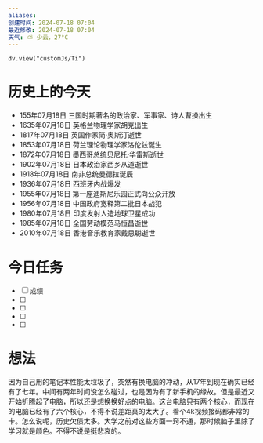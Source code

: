 ```yaml
---
aliases: 
创建时间: 2024-07-18 07:04
最近修改: 2024-07-18 07:04
天气: ⛅️ 少云，27°C 
---
```



```dataviewjs
dv.view("customJs/Ti")
```
#  历史上的今天
- 155年07月18日 三国时期著名的政治家、军事家、诗人曹操出生
- 1635年07月18日 英格兰物理学家胡克出生
- 1817年07月18日 英国作家简·奥斯汀逝世
- 1853年07月18日 荷兰理论物理学家洛伦兹诞生
- 1872年07月18日 墨西哥总统贝尼托·华雷斯逝世
- 1902年07月18日 日本政治家西乡从道逝世
- 1918年07月18日 南非总统曼德拉诞辰
- 1936年07月18日 西班牙内战爆发
- 1955年07月18日 第一座迪斯尼乐园正式向公众开放
- 1956年07月18日 中国政府宽释第二批日本战犯
- 1980年07月18日 印度发射人造地球卫星成功
- 1985年07月18日 全国劳动模范马恒昌逝世
- 2010年07月18日 香港音乐教育家戴思聪逝世

# 今日任务
- [ ]  成绩
- [ ] 
- [ ] 
- [ ] 
- [ ] 

#   想法

因为自己用的笔记本性能太垃圾了，突然有换电脑的冲动，从17年到现在确实已经有了七年。中间有两年时间没怎么碰过，也是因为有了新手机的缘故。但是最近又开始折腾起了电脑，所以还是想换换好点的电脑。这台电脑只有两个核心，而现在的电脑已经有了六个核心，不得不说差距真的太大了。看个4k视频接码都非常的卡。怎么说呢，历史欠债太多。大学之前对这些方面一窍不通，那时候脑子里除了学习就是颜色。不得不说是挺悲哀的。




























































































































































































































































































































































































































































































































































































































































































































































































































































































































































































































































































































































































































































































































































































































































































































































































































































































































































































































































































































































































































































































































































































































































































































































































































































































































































































































































































































































































































































































































































































































































































































































































































































































































































































































































































































































































































































































































































































































































































































































































































































































































































































































































































































































































































































































































































































































































































































































































































































































































































































































































































































































































































































































































































































































































































































































































































































































































































































































































































































































































































































































































































































































































































































































































































































































































































































































































































































































































































































































































































































































































































































































































































































































































































































































































































































































































































































































































































































































































































































































































































































































































































































































































































































































































































































































































































































































































































































































































































































































































































































































































































































































































































































































































































































































































































































































































































































































































































































































































































































































































































































































































































































































































































































































































































































































































































































































































































































































































































































































































































































































































































































































































































































































































































































































































































































































































































































































































































































































































































































































































































































































































































































































































































































































































































































































































































































































































































































































































































































































































































































































































































































































































































































































































































































































































































































































































































































































































































































































































































































































































































































































































































































































































































































































































































































































































































































































































































































































































































































































































































































































































































































































































































































































































































































































































































































































































































































































































































































































































































































































































































































































































































































































































































































































































































































































































































































































































































































































































































































































































































































































































































































































































































































































































































































































































































































































































































































































































































































































































































































































































































































































































































































































































































































































































































































































































































































































































































































































































































































































































































































































































































































































































































































































































































































































































































































































































































































































































































































































































































































































































































































































































































































































































































































































































































































































































































































































































































































































































































































































































































































































































































































































































































































































































































































































































































































































































































































































































































































































































































































































































































































































































































































































































































































































































































































































































































































































































































































































































































































































































































































































































































































































































































































































































































































































































































































































































































































































































































































































































































































































































































































































































































































































































































































































































































































































































































































































































































































































































































































































































































































































































































































































































































































































































































































































































































































































































































































































































































































































































































































































































































































































































































































































































































































































































































































































































































































































































































































































































































































































































































































































































































































































































































































































































































































































































































































































































































































































































































































































































































































































































































































































































































































































































































































































































































































































































































































































































































































































































































































































































































































































































































































































































































































































































































































































































































































































































































































































































































































































































































































































































































































































































































































































































































































































































































































































































































































































































































































































































































































































































































































































































































































































































































































































































































































































































































































































































































































































































































































































































































































































































































































































































































































































































































































































































































































































































































































































































































































































































































































































































































































































































































































































































































































































































































































































































































































































































































































































































































































































































































































































































































































































































































































































































































































































































































































































































































































































































































































































































































































































































































































































































































































































































































































































































































































































































































































































































































































































































































































































































































































































































































































































































































































































































































































































































































































































































































































































































































































































































































































































































































































































































































































































































































































































































































































































































































































































































































































































































































































































































































































































































































































































































































































































































































































































































































































































































































































































































































































































































































































































































































































































































































































































































































































































































































































































































































































































































































































































































































































































































































































































































































































































































































































































































































































































































































































































































































































































































































































































































































































































































































































































































































































































































































































































































































































































































































































































































































































































































































































































































































































































































































































































































































































































































































































































































































































































































































































































































































































































































































































































































































































































































































































































































































































































































































































































































































































































































































































































































































































































































































































































































































































































































































































































































































































































































































































































































































































































































































































































































































































































































































































































































































































































































































































































































































































































































































































































































































































































































































































































































































































































































































































































































































































































































































































































































































































































































































































































































































































































































































































































































































































































































































































































































































































































































































































































































































































































































































































































































































































































































































































































































































































































































































































































































































































































































































































































































































































































































































































































































































































































































































































































































































































































































































































































































































































































































































































































































































































































































































































































































































































































































































































































































































































































































































































































































































































































































































































































































































































































































































































































































































































































































































































































































